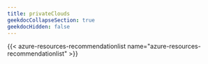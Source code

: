 ```yaml
---
title: privateClouds
geekdocCollapseSection: true
geekdocHidden: false
---
```


{{< azure-resources-recommendationlist name="azure-resources-recommendationlist" >}}
